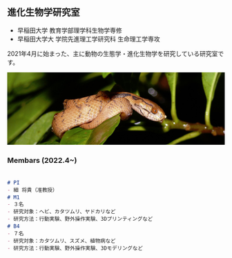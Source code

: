 ## 進化生物学研究室

- 早稲田大学 教育学部理学科生物学専修
- 早稲田大学大 学院先進理工学研究科 生命理工学専攻

2021年4月に始まった、主に動物の生態学・進化生物学を研究している研究室です。


![This is an image](https://github.com/Hoso-lab/Hoso-lab.github.io/blob/fd79ec701d7a692092096c9d946647e1c4c71a73/docs/2018-01-31%2016.03.18.jpg)


### Membars (2022.4~)

```markdown

# PI
- 細 将貴（准教授）
# M1
- ３名
- 研究対象：ヘビ、カタツムリ、ヤドカリなど
- 研究方法：行動実験、野外操作実験、3Dプリンティングなど
# B4
- ７名
- 研究対象：カタツムリ、スズメ、植物病など
- 研究方法：行動実験、野外操作実験、3Dモデリングなど

```
